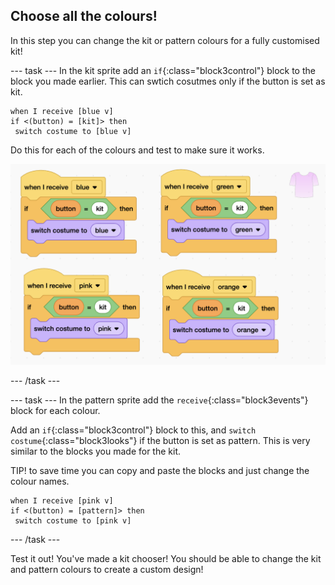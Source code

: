 ## Choose all the colours!

In this step you can change the kit or pattern colours for a fully customised kit!

--- task ---
In the kit sprite add an `if`{:class="block3control"} block to the block you made earlier. This can swtich cosutmes only if the button is set as kit.

```blocks3
when I receive [blue v]
if <(button) = [kit]> then
 switch costume to [blue v]
```
Do this for each of the colours and test to make sure it works. 

![4 code blocks in scratch editor](images/add-if-kit.png)

--- /task ---

--- task ---
In the pattern sprite add the `receive`{:class="block3events"} block for each colour. 

Add an `if`{:class="block3control"} block to this, and `switch costume`{:class="block3looks"} if the button is set as pattern. This is very similar to the blocks you made for the kit.

TIP! to save time you can copy and paste the blocks and just change the colour names.

```blocks3
when I receive [pink v]
if <(button) = [pattern]> then
 switch costume to [pink v]
```

--- /task ---


Test it out! You've made a kit chooser! You should be able to change the kit and pattern colours to create a custom design! 

